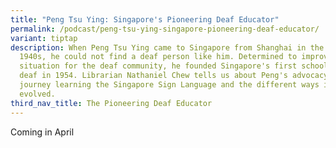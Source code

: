```yaml
---
title: "Peng Tsu Ying: Singapore's Pioneering Deaf Educator"
permalink: /podcast/peng-tsu-ying-singapore-pioneering-deaf-educator/
variant: tiptap
description: When Peng Tsu Ying came to Singapore from Shanghai in the late
  1940s, he could not find a deaf person like him. Determined to improve the
  situation for the deaf community, he founded Singapore's first school for the
  deaf in 1954. Librarian Nathaniel Chew tells us about Peng's advocacy, his own
  journey learning the Singapore Sign Language and the different ways it has
  evolved.
third_nav_title: The Pioneering Deaf Educator
---
```

<p>Coming in April</p>